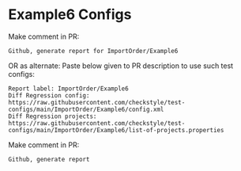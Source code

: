 # Example6 Configs
Make comment in PR:
```
Github, generate report for ImportOrder/Example6
```
OR as alternate:
Paste below given to PR description to use such test configs:
```
Report label: ImportOrder/Example6
Diff Regression config: https://raw.githubusercontent.com/checkstyle/test-configs/main/ImportOrder/Example6/config.xml
Diff Regression projects: https://raw.githubusercontent.com/checkstyle/test-configs/main/ImportOrder/Example6/list-of-projects.properties
```
Make comment in PR:
```
Github, generate report
```

